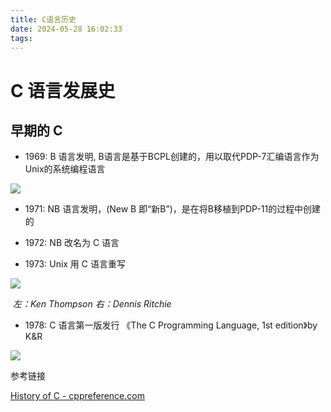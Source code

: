 ```yaml
---
title: C语言历史
date: 2024-05-28 16:02:33
tags:
---
```


# C 语言发展史

## 早期的 C

- 1969: B 语言发明, B语言是基于BCPL创建的，用以取代PDP-7汇编语言作为Unix的系统编程语言

![](PDP-7_wordmark.svg.png)

- 1971: NB 语言发明，(New B 即“新B”)，是在将B移植到PDP-11的过程中创建的



- 1972:  NB 改名为 C 语言



- 1973: Unix 用 C 语言重写

  

![](Ken_Thompson_and_Dennis_Ritchie--1973.jpg)

​                                               *左：Ken Thompson 右：Dennis Ritchie* 

- 1978:  C 语言第一版发行 《The C Programming Language, 1st edition》by K&R

![](The_C_Programming_Language,_First_Edition_Cover.svg.png)



参考链接

[History of C - cppreference.com](https://en.cppreference.com/w/c/language/history)

